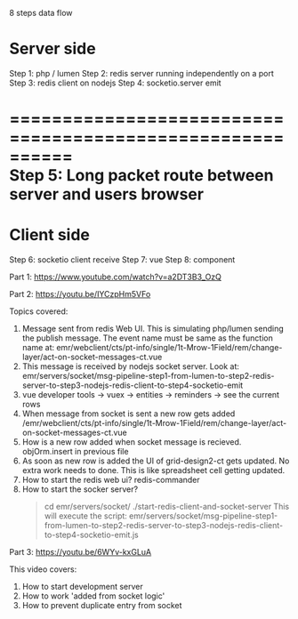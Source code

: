 8 steps data flow

# Server side

Step 1: php / lumen
Step 2: redis server running independently on a port
Step 3: redis client on nodejs
Step 4: socketio.server emit

==========================================================  
Step 5: Long packet route between server and users browser
==========================================================

# Client side

Step 6: socketio client receive
Step 7: vue
Step 8: component

Part 1:
https://www.youtube.com/watch?v=a2DT3B3_OzQ

Part 2:
https://youtu.be/IYCzpHm5VFo

Topics covered:

1. Message sent from redis Web UI. This is simulating php/lumen sending the publish message. The event name must be same as the function name at: emr/webclient/cts/pt-info/single/1t-Mrow-1Field/rem/change-layer/act-on-socket-messages-ct.vue
2. This message is received by nodejs socket server. Look at: emr/servers/socket/msg-pipeline-step1-from-lumen-to-step2-redis-server-to-step3-nodejs-redis-client-to-step4-socketio-emit
3. vue developer tools -> vuex -> entities -> reminders -> see the current rows
4. When message from socket is sent a new row gets added /emr/webclient/cts/pt-info/single/1t-Mrow-1Field/rem/change-layer/act-on-socket-messages-ct.vue
5. How is a new row added when socket message is recieved. objOrm.insert in previous file
6. As soon as new row is added the UI of grid-design2-ct gets updated. No extra work needs to done. This is like spreadsheet cell getting updated.
7. How to start the redis web ui? redis-commander
8. How to start the socker server?
   > cd emr/servers/socket/
   > ./start-redis-client-and-socket-server
   > This will execute the script: emr/servers/socket/msg-pipeline-step1-from-lumen-to-step2-redis-server-to-step3-nodejs-redis-client-to-step4-socketio-emit.js

Part 3:
https://youtu.be/6WYv-kxGLuA

This video covers:

1. How to start development server
2. How to work 'added from socket logic'
3. How to prevent duplicate entry from socket
